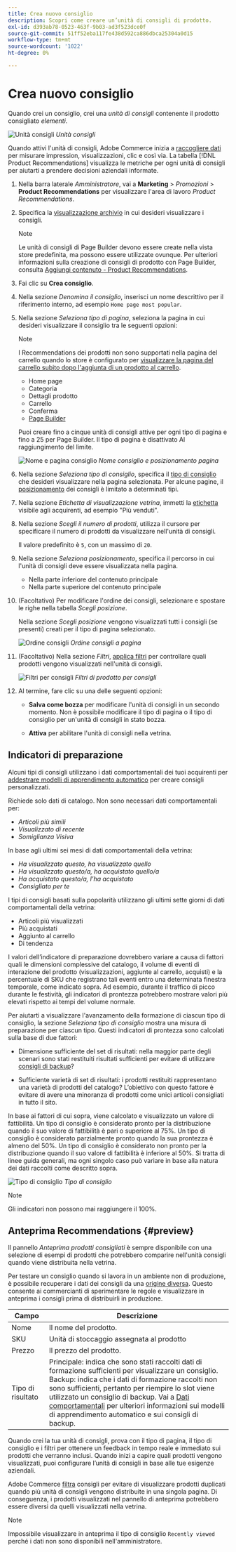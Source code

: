 ```yaml
---
title: Crea nuovo consiglio
description: Scopri come creare un’unità di consigli di prodotto.
exl-id: d393ab78-0523-463f-9b03-ad3f523dce0f
source-git-commit: 51ff52eba117fe438d592ca886dbca25304a0d15
workflow-type: tm+mt
source-wordcount: '1022'
ht-degree: 0%

---
```


# Crea nuovo consiglio

Quando crei un consiglio, crei una _unità di consigli_ contenente il prodotto consigliato _elementi_.

![Unità consigli](assets/unit.png)
_Unità consigli_

Quando attivi l&#39;unità di consigli, Adobe Commerce inizia a [raccogliere dati](workspace.md) per misurare impression, visualizzazioni, clic e così via. La tabella [!DNL Product Recommendations] visualizza le metriche per ogni unità di consigli per aiutarti a prendere decisioni aziendali informate.

1. Nella barra laterale _Amministratore_, vai a **Marketing** > _Promozioni_ > **Product Recommendations** per visualizzare l&#39;area di lavoro _Product Recommendations_.

1. Specifica la [visualizzazione archivio](https://experienceleague.adobe.com/docs/commerce-admin/start/setup/websites-stores-views.html#scope-settings) in cui desideri visualizzare i consigli.

   >[!NOTE]
   >
   > Le unità di consigli di Page Builder devono essere create nella vista store predefinita, ma possono essere utilizzate ovunque. Per ulteriori informazioni sulla creazione di consigli di prodotto con Page Builder, consulta [Aggiungi contenuto - Product Recommendations](https://experienceleague.adobe.com/docs/commerce-admin/page-builder/add-content/recommendations.html).

1. Fai clic su **Crea consiglio**.

1. Nella sezione _Denomina il consiglio_, inserisci un nome descrittivo per il riferimento interno, ad esempio `Home page most popular`.

1. Nella sezione _Seleziona tipo di pagina_, seleziona la pagina in cui desideri visualizzare il consiglio tra le seguenti opzioni:

   >[!NOTE]
   >
   > I Recommendations dei prodotti non sono supportati nella pagina del carrello quando lo store è configurato per [visualizzare la pagina del carrello subito dopo l&#39;aggiunta di un prodotto al carrello](https://experienceleague.adobe.com/docs/commerce-admin/stores-sales/point-of-purchase/cart/cart-configuration.html#redirect-to-cart).

   * Home page
   * Categoria
   * Dettagli prodotto
   * Carrello
   * Conferma
   * [Page Builder](https://experienceleague.adobe.com/docs/commerce-admin/page-builder/add-content/recommendations.html)

   Puoi creare fino a cinque unità di consigli attive per ogni tipo di pagina e fino a 25 per Page Builder. Il tipo di pagina è disattivato Al raggiungimento del limite.

   ![Nome e pagina consiglio](assets/create-recommendation.png)
   _Nome consiglio e posizionamento pagina_

1. Nella sezione _Seleziona tipo di consiglio_, specifica il [tipo di consiglio](type.md) che desideri visualizzare nella pagina selezionata. Per alcune pagine, il [posizionamento](placement.md) dei consigli è limitato a determinati tipi.

1. Nella sezione _Etichetta di visualizzazione vetrina_, immetti la [etichetta](placement.md#recommendation-labels) visibile agli acquirenti, ad esempio &quot;Più venduti&quot;.

1. Nella sezione _Scegli il numero di prodotti_, utilizza il cursore per specificare il numero di prodotti da visualizzare nell&#39;unità di consigli.

   Il valore predefinito è `5`, con un massimo di `20`.

1. Nella sezione _Seleziona posizionamento_, specifica il percorso in cui l&#39;unità di consigli deve essere visualizzata nella pagina.

   * Nella parte inferiore del contenuto principale
   * Nella parte superiore del contenuto principale

1. (Facoltativo) Per modificare l&#39;ordine dei consigli, selezionare e spostare le righe nella tabella _Scegli posizione_.

   Nella sezione _Scegli posizione_ vengono visualizzati tutti i consigli (se presenti) creati per il tipo di pagina selezionato.

   ![Ordine consigli](assets/create-recommendation-select-placement.png)
   _Ordine consigli a pagina_

1. (Facoltativo) Nella sezione _Filtri_, [applica filtri](filters.md) per controllare quali prodotti vengono visualizzati nell&#39;unità di consigli.

   ![Filtri per consigli](assets/create-recommendation-filter-products.png)
   _Filtri di prodotto per consigli_

1. Al termine, fare clic su una delle seguenti opzioni:

   * **Salva come bozza** per modificare l&#39;unità di consigli in un secondo momento. Non è possibile modificare il tipo di pagina o il tipo di consiglio per un&#39;unità di consigli in stato bozza.

   * **Attiva** per abilitare l&#39;unità di consigli nella vetrina.

## Indicatori di preparazione

Alcuni tipi di consigli utilizzano i dati comportamentali dei tuoi acquirenti per [addestrare modelli di apprendimento automatico](behavioral-data.md) per creare consigli personalizzati.

Richiede solo dati di catalogo. Non sono necessari dati comportamentali per:

* _Articoli più simili_
* _Visualizzato di recente_
* _Somiglianza Visiva_

In base agli ultimi sei mesi di dati comportamentali della vetrina:

* _Ha visualizzato questo, ha visualizzato quello_
* _Ha visualizzato questo/a, ha acquistato quello/a_
* _Ha acquistato questo/a, l&#39;ha acquistato_
* _Consigliato per te_

I tipi di consigli basati sulla popolarità utilizzano gli ultimi sette giorni di dati comportamentali della vetrina:

* Articoli più visualizzati
* Più acquistati
* Aggiunto al carrello
* Di tendenza

I valori dell’indicatore di preparazione dovrebbero variare a causa di fattori quali le dimensioni complessive del catalogo, il volume di eventi di interazione del prodotto (visualizzazioni, aggiunte al carrello, acquisti) e la percentuale di SKU che registrano tali eventi entro una determinata finestra temporale, come indicato sopra. Ad esempio, durante il traffico di picco durante le festività, gli indicatori di prontezza potrebbero mostrare valori più elevati rispetto ai tempi del volume normale.

Per aiutarti a visualizzare l&#39;avanzamento della formazione di ciascun tipo di consiglio, la sezione _Seleziona tipo di consiglio_ mostra una misura di preparazione per ciascun tipo. Questi indicatori di prontezza sono calcolati sulla base di due fattori:

* Dimensione sufficiente del set di risultati: nella maggior parte degli scenari sono stati restituiti risultati sufficienti per evitare di utilizzare [consigli di backup](behavioral-data.md#backuprecs)?

* Sufficiente varietà di set di risultati: i prodotti restituiti rappresentano una varietà di prodotti del catalogo? L’obiettivo con questo fattore è evitare di avere una minoranza di prodotti come unici articoli consigliati in tutto il sito.

In base ai fattori di cui sopra, viene calcolato e visualizzato un valore di fattibilità. Un tipo di consiglio è considerato pronto per la distribuzione quando il suo valore di fattibilità è pari o superiore al 75%. Un tipo di consiglio è considerato parzialmente pronto quando la sua prontezza è almeno del 50%. Un tipo di consiglio è considerato non pronto per la distribuzione quando il suo valore di fattibilità è inferiore al 50%. Si tratta di linee guida generali, ma ogni singolo caso può variare in base alla natura dei dati raccolti come descritto sopra.

![Tipo di consiglio](assets/create-recommendation-select-type.png)
_Tipo di consiglio_

>[!NOTE]
>
>Gli indicatori non possono mai raggiungere il 100%.

## Anteprima Recommendations {#preview}

Il pannello _Anteprima prodotti consigliati_ è sempre disponibile con una selezione di esempi di prodotti che potrebbero comparire nell&#39;unità consigli quando viene distribuita nella vetrina.

Per testare un consiglio quando si lavora in un ambiente non di produzione, è possibile recuperare i dati dei consigli da una [origine diversa](settings.md). Questo consente ai commercianti di sperimentare le regole e visualizzare in anteprima i consigli prima di distribuirli in produzione.

| Campo | Descrizione |
|---|---|
| Nome | Il nome del prodotto. |
| SKU | Unità di stoccaggio assegnata al prodotto |
| Prezzo | Il prezzo del prodotto. |
| Tipo di risultato | Principale: indica che sono stati raccolti dati di formazione sufficienti per visualizzare un consiglio.<br />Backup: indica che i dati di formazione raccolti non sono sufficienti, pertanto per riempire lo slot viene utilizzato un consiglio di backup. Vai a [Dati comportamentali](behavioral-data.md) per ulteriori informazioni sui modelli di apprendimento automatico e sui consigli di backup. |

Quando crei la tua unità di consigli, prova con il tipo di pagina, il tipo di consiglio e i filtri per ottenere un feedback in tempo reale e immediato sui prodotti che verranno inclusi. Quando inizi a capire quali prodotti vengono visualizzati, puoi configurare l’unità di consigli in base alle tue esigenze aziendali.

Adobe Commerce [filtra](filters.md) consigli per evitare di visualizzare prodotti duplicati quando più unità di consigli vengono distribuite in una singola pagina. Di conseguenza, i prodotti visualizzati nel pannello di anteprima potrebbero essere diversi da quelli visualizzati nella vetrina.

>[!NOTE]
>
> Impossibile visualizzare in anteprima il tipo di consiglio `Recently viewed` perché i dati non sono disponibili nell&#39;amministratore.
